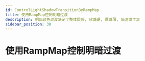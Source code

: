 ```yaml
---
id: ControlLightShadowTransitionByRampMap
title: 使用RampMap控制明暗过渡
description: 明暗颜色过渡决定了整体质感, 软或硬, 厚或薄, 简洁或丰富
sidebar_position: 30
---
```


# 使用RampMap控制明暗过渡



